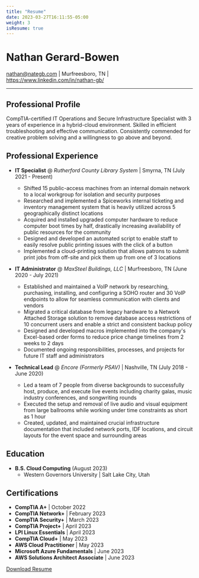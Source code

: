 ```yaml
---
title: "Resume"
date: 2023-03-27T16:11:55-05:00
weight: 3
isResume: true
---
```

# Nathan Gerard-Bowen
nathan@nategb.com | Murfreesboro, TN | https://www.linkedin.com/in/nathan-gb/

---
## Professional Profile

CompTIA-certified IT Operations and Secure Infrastructure Specialist with 3 years of experience in a hybrid-cloud environment.  Skilled in efficient troubleshooting and effective communication.  Consistently commended for creative problem solving and a willingness to go above and beyond.

## Professional Experience
- **IT Specialist** @ *Rutherford County Library System* | Smyrna, TN (July 2021 - Present)
	- Shifted 15 public-access machines from an internal domain network to a local workgroup for isolation and security purposes
	- Researched and implemented a Spiceworks internal ticketing and inventory management system that is heavily utilized across 5 geographically distinct locations
	- Acquired and installed upgraded computer hardware to reduce computer boot times by half, drastically increasing availability of public resources for the community
	- Designed and developed an automated script to enable staff to easily resolve public printing issues with the click of a button
	- Implemented a cloud-printing solution that allows patrons to submit print jobs from off-site and pick them up from one of 3 locations

- **IT Administrator** @ *MaxSteel Buildings, LLC* | Murfreesboro, TN (June 2020 - July 2021)
	- Established and maintained a VoIP network by researching, purchasing, installing, and configuring a SOHO router and 30 VoIP endpoints to allow for seamless communication with clients and vendors
	- Migrated a critical database from legacy hardware to a Network Attached Storage solution to remove database access restrictions of 10 concurrent users and enable a strict and consistent backup policy
	- Designed and developed macros implemented into the company's Excel-based order forms to reduce price change timelines from 2 weeks to 2 days
	- Documented ongoing responsibilities, processes, and projects for future IT staff and administrators

- **Technical Lead** @ *Encore (Formerly PSAV)* | Nashville, TN (July 2018 - June 2020)
	- Led a team of 7 people from diverse backgrounds to successfully host, produce, and execute live events including charity galas, music industry conferences, and songwriting rounds
	- Executed the setup and removal of live audio and visual equipment from large ballrooms while working under time constraints as short as 1 hour
	- Created, updated, and maintained crucial infrastructure documentation that included network ports, IDF locations, and circuit layouts for the event space and surrounding areas

## Education
- **B.S. Cloud Computing** (August 2023)
	- Western Governors University | Salt Lake City, Utah

## Certifications
- **CompTIA A+** | October 2022 
- **CompTIA Network+** | February 2023
- **CompTIA Security+** | March 2023
- **CompTIA Project+** | April 2023
- **LPI Linux Essentials** | April 2023
- **CompTIA Cloud+** | May 2023
- **AWS Cloud Practitioner** | May 2023
- **Microsoft Azure Fundamentals** | June 2023
- **AWS Solutions Architect Associate** | June 2023

[Download Resume](./images/NateGB%20Resume.pdf)

